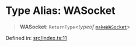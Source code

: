 # Type Alias: WASocket

> **WASocket**: `ReturnType`\<*typeof* [`makeWASocket`](../functions/makeWASocket.md)\>

Defined in: [src/index.ts:11](https://github.com/Fokusdotid/bail/blob/fcd0cec6f26de1fb545eb2e03fa5c63fbad99d3d/src/index.ts#L11)
